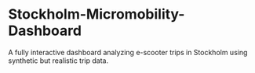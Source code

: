 # Stockholm-Micromobility-Dashboard
A fully interactive dashboard analyzing e-scooter trips in Stockholm using synthetic but realistic trip data.
